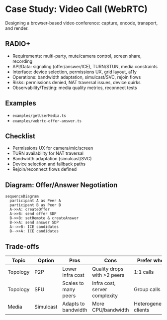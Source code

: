 # Case Study: Video Call (WebRTC)

Designing a browser-based video conference: capture, encode, transport, and render.

## RADIO+
- Requirements: multi-party, mute/camera control, screen share, recording
- API/Data: signaling (offer/answer/ICE), TURN/STUN, media constraints
- Interface: device selection, permissions UX, grid layout, a11y
- Operations: bandwidth adaptation, simulcast/SVC, rejoin flows
- Risks: permissions denied, NAT traversal issues, device quirks
- Observability/Testing: media quality metrics, reconnect tests

## Examples
- `examples/getUserMedia.ts`
- `examples/webrtc-offer-answer.ts`

## Checklist
- Permissions UX for camera/mic/screen
- TURN availability for NAT traversal
- Bandwidth adaptation (simulcast/SVC)
- Device selection and fallback paths
- Rejoin/reconnect flows defined

## Diagram: Offer/Answer Negotiation
```mermaid
sequenceDiagram
  participant A as Peer A
  participant B as Peer B
  A->>A: createOffer
  A->>B: send offer SDP
  B->>B: setRemote & createAnswer
  B->>A: send answer SDP
  A-->>B: ICE candidates
  B-->>A: ICE candidates
```

## Trade-offs

| Topic | Option | Pros | Cons | Prefer when |
|------|--------|------|------|-------------|
| Topology | P2P | Lower infra cost | Quality drops with >2 peers | 1:1 calls |
| Topology | SFU | Scales to many peers | Infra cost, server complexity | Group calls |
| Media | Simulcast | Adapts to bandwidth | More CPU/bandwidth | Heterogeneous clients |
